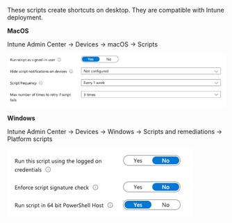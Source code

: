 These scripts create shortcuts on desktop. They are compatible with Intune deployment.



**MacOS**

Intune Admin Center -> Devices -> macOS -> Scripts

![MacOS](macos.png)

**Windows**

Intune Admin Center -> Devices -> Windows -> Scripts and remediations -> Platform scripts

![Windows](windows.png)
